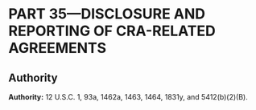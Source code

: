 # PART 35—DISCLOSURE AND REPORTING OF CRA-RELATED AGREEMENTS 


## Authority

**Authority:** 12 U.S.C. 1, 93a, 1462a, 1463, 1464, 1831y, and 5412(b)(2)(B).


